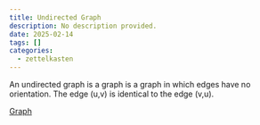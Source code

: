 ```yaml
---
title: Undirected Graph
description: No description provided.
date: 2025-02-14
tags: []
categories:
  - zettelkasten
---
```


An undirected graph is a graph is a graph in which edges have no orientation. The edge (u,v) is identical to the edge (v,u).

[Graph](Graph.md)
